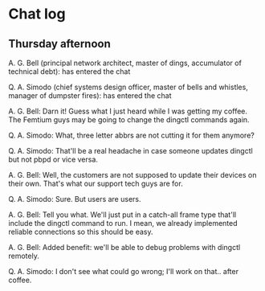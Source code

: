 Chat log
========

Thursday afternoon
------------------

A. G. Bell (principal network architect, master of dings, accumulator of
technical debt): has entered the chat

Q. A. Simodo (chief systems design officer, master of bells and whistles,
manager of dumpster fires): has entered the chat

A. G. Bell: Darn it! Guess what I just heard while I was getting my coffee. The
            Femtium guys may be going to change the dingctl commands again.

Q. A. Simodo: What, three letter abbrs are not cutting it for them anymore?

Q. A. Simodo: That'll be a real headache in case someone updates dingctl but not
              pbpd or vice versa.

A. G. Bell: Well, the customers are not supposed to update their devices on
            their own. That's what our support tech guys are for.

Q. A. Simodo: Sure. But users are users.

A. G. Bell: Tell you what. We'll just put in a catch-all frame type that'll
            include the dingctl command to run.  I mean, we already implemented
            reliable connections so this should be easy.

A. G. Bell: Added benefit: we'll be able to debug problems with dingctl
            remotely.

Q. A. Simodo: I don't see what could go wrong; I'll work on that.. after coffee.
